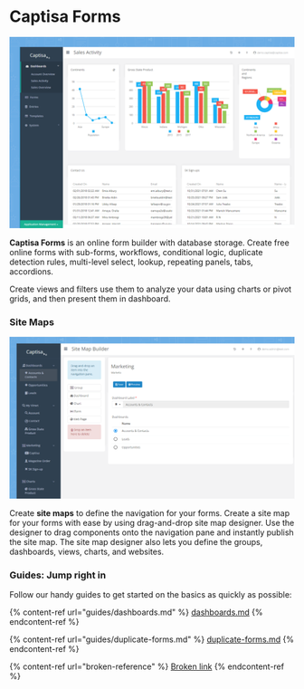 # Captisa Forms

![](<.gitbook/assets/Captisa Forms (1).png>)

**Captisa Forms** is an online form builder with database storage. Create free online forms with sub-forms, workflows, conditional logic, duplicate detection rules, multi-level select, lookup, repeating panels, tabs, accordions.&#x20;

Create views and filters use them to analyze your data using charts or pivot grids, and then present them in dashboard.





### Site Maps

![](.gitbook/assets/SitemapBuilder.png)

Create **site maps** to define the navigation for your forms. Create a site map for your forms with ease by using drag-and-drop site map designer. Use the designer to drag components onto the navigation pane and instantly publish the site map.  The site map designer also lets you define the groups, dashboards, views, charts, and websites.







### Guides: Jump right in

Follow our handy guides to get started on the basics as quickly as possible:

{% content-ref url="guides/dashboards.md" %}
[dashboards.md](guides/dashboards.md)
{% endcontent-ref %}

{% content-ref url="guides/duplicate-forms.md" %}
[duplicate-forms.md](guides/duplicate-forms.md)
{% endcontent-ref %}

{% content-ref url="broken-reference" %}
[Broken link](broken-reference)
{% endcontent-ref %}
